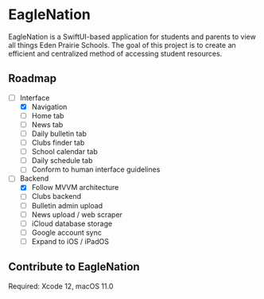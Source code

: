 # EagleNation

EagleNation is a SwiftUI-based application for students and parents to view all things Eden Prairie Schools. The goal of this project is to create an efficient and centralized method of accessing student resources.

## Roadmap
  - [ ] Interface
    - [x] Navigation
    - [ ] Home tab
    - [ ] News tab
    - [ ] Daily bulletin tab
    - [ ] Clubs finder tab
    - [ ] School calendar tab
    - [ ] Daily schedule tab
    - [ ] Conform to human interface guidelines
 
  - [ ] Backend
    - [x] Follow MVVM architecture
    - [ ] Clubs backend
    - [ ] Bulletin admin upload
    - [ ] News upload / web scraper
    - [ ] iCloud database storage
    - [ ] Google account sync
    - [ ] Expand to iOS / iPadOS
   
## Contribute to EagleNation
Required: Xcode 12, macOS 11.0
